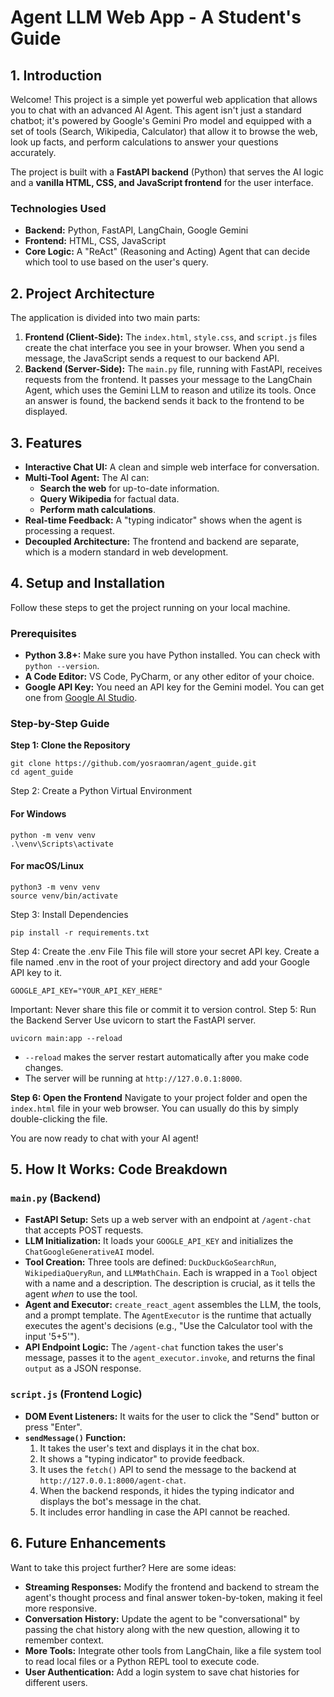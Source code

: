 # Agent LLM Web App - A Student's Guide

## 1. Introduction

Welcome! This project is a simple yet powerful web application that allows you to chat with an advanced AI Agent. This agent isn't just a standard chatbot; it's powered by Google's Gemini Pro model and equipped with a set of tools (Search, Wikipedia, Calculator) that allow it to browse the web, look up facts, and perform calculations to answer your questions accurately.

The project is built with a **FastAPI backend** (Python) that serves the AI logic and a **vanilla HTML, CSS, and JavaScript frontend** for the user interface.

### Technologies Used
- **Backend:** Python, FastAPI, LangChain, Google Gemini
- **Frontend:** HTML, CSS, JavaScript
- **Core Logic:** A "ReAct" (Reasoning and Acting) Agent that can decide which tool to use based on the user's query.

## 2. Project Architecture

The application is divided into two main parts:

1.  **Frontend (Client-Side):** The `index.html`, `style.css`, and `script.js` files create the chat interface you see in your browser. When you send a message, the JavaScript sends a request to our backend API.
2.  **Backend (Server-Side):** The `main.py` file, running with FastAPI, receives requests from the frontend. It passes your message to the LangChain Agent, which uses the Gemini LLM to reason and utilize its tools. Once an answer is found, the backend sends it back to the frontend to be displayed.

## 3. Features

- **Interactive Chat UI:** A clean and simple web interface for conversation.
- **Multi-Tool Agent:** The AI can:
    - **Search the web** for up-to-date information.
    - **Query Wikipedia** for factual data.
    - **Perform math calculations**.
- **Real-time Feedback:** A "typing indicator" shows when the agent is processing a request.
- **Decoupled Architecture:** The frontend and backend are separate, which is a modern standard in web development.

## 4. Setup and Installation

Follow these steps to get the project running on your local machine.

### Prerequisites

- **Python 3.8+:** Make sure you have Python installed. You can check with `python --version`.
- **A Code Editor:** VS Code, PyCharm, or any other editor of your choice.
- **Google API Key:** You need an API key for the Gemini model. You can get one from [Google AI Studio](https://aistudio.google.com/app/apikey).

### Step-by-Step Guide

**Step 1: Clone the Repository**
```
git clone https://github.com/yosraomran/agent_guide.git
cd agent_guide
```

Step 2: Create a Python Virtual Environment

#### For Windows
```
python -m venv venv
.\venv\Scripts\activate
```
#### For macOS/Linux
```
python3 -m venv venv
source venv/bin/activate
```
Step 3: Install Dependencies
```
pip install -r requirements.txt
```
Step 4: Create the .env File
This file will store your secret API key. Create a file named .env in the root of your project directory and add your Google API key to it.
```
GOOGLE_API_KEY="YOUR_API_KEY_HERE"
```
Important: Never share this file or commit it to version control.
Step 5: Run the Backend Server
Use uvicorn to start the FastAPI server.
```
uvicorn main:app --reload
```
- `--reload` makes the server restart automatically after you make code changes.
- The server will be running at `http://127.0.0.1:8000`.

**Step 6: Open the Frontend**
Navigate to your project folder and open the `index.html` file in your web browser. You can usually do this by simply double-clicking the file.

You are now ready to chat with your AI agent!

## 5. How It Works: Code Breakdown

### `main.py` (Backend)
- **FastAPI Setup:** Sets up a web server with an endpoint at `/agent-chat` that accepts POST requests.
- **LLM Initialization:** It loads your `GOOGLE_API_KEY` and initializes the `ChatGoogleGenerativeAI` model.
- **Tool Creation:** Three tools are defined: `DuckDuckGoSearchRun`, `WikipediaQueryRun`, and `LLMMathChain`. Each is wrapped in a `Tool` object with a name and a description. The description is crucial, as it tells the agent *when* to use the tool.
- **Agent and Executor:** `create_react_agent` assembles the LLM, the tools, and a prompt template. The `AgentExecutor` is the runtime that actually executes the agent's decisions (e.g., "Use the Calculator tool with the input '5+5'").
- **API Endpoint Logic:** The `/agent-chat` function takes the user's message, passes it to the `agent_executor.invoke`, and returns the final `output` as a JSON response.

### `script.js` (Frontend Logic)
- **DOM Event Listeners:** It waits for the user to click the "Send" button or press "Enter".
- **`sendMessage()` Function:**
    1. It takes the user's text and displays it in the chat box.
    2. It shows a "typing indicator" to provide feedback.
    3. It uses the `fetch()` API to send the message to the backend at `http://127.0.0.1:8000/agent-chat`.
    4. When the backend responds, it hides the typing indicator and displays the bot's message in the chat.
    5. It includes error handling in case the API cannot be reached.

## 6. Future Enhancements

Want to take this project further? Here are some ideas:
- **Streaming Responses:** Modify the frontend and backend to stream the agent's thought process and final answer token-by-token, making it feel more responsive.
- **Conversation History:** Update the agent to be "conversational" by passing the chat history along with the new question, allowing it to remember context.
- **More Tools:** Integrate other tools from LangChain, like a file system tool to read local files or a Python REPL tool to execute code.
- **User Authentication:** Add a login system to save chat histories for different users.
